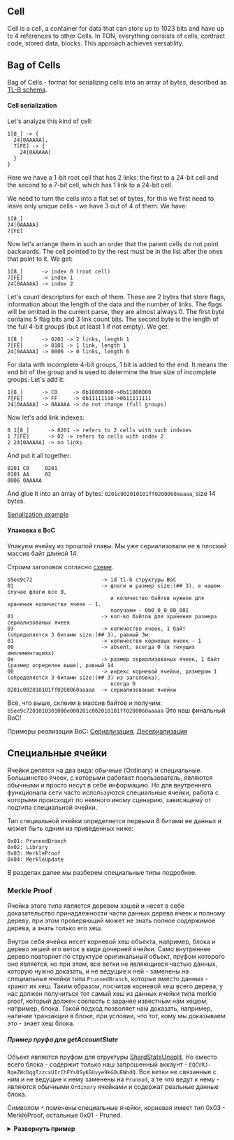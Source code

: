 ## Cell
Cell is a cell, a container for data that can store up to 1023 bits and have up to 4 references to other Cells. In TON, everything consists of cells, contract code, stored data, blocks. This approach achieves versatility.

## Bag of Cells
Bag of Cells - format for serializing cells into an array of bytes, described as [TL-B schema](https://github.com/ton-blockchain/ton/blob/24dc184a2ea67f9c47042b4104bbb4d82289fac1/crypto/tl/boc.tlb#L25).

#### Cell serialization
Let's analyze this kind of cell:
```
1[8_] -> {
  24[0AAAAA],
  7[FE] -> {
    24[0AAAAA]
  }
}
```
Here we have a 1-bit root cell that has 2 links: the first to a 24-bit cell and the second to a 7-bit cell, which has 1 link to a 24-bit cell.

We need to turn the cells into a flat set of bytes, for this we first need to leave only unique cells - we have 3 out of 4 of them. We have:
```
1[8_]
24[0AAAAA]
7[FE]
```
Now let's arrange them in such an order that the parent cells do not point backwards. The cell pointed to by the rest must be in the list after the ones that point to it. We get:
```
1[8_]      -> index 0 (root cell)
7[FE]      -> index 1
24[0AAAAA] -> index 2
```

Let's count descriptors for each of them. These are 2 bytes that store flags, information about the length of the data and the number of links. The flags will be omitted in the current parse, they are almost always 0. The first byte contains 5 flag bits and 3 link count bits. The second byte is the length of the full 4-bit groups (but at least 1 if not empty). We get:
```
1[8_]      -> 0201 -> 2 links, length 1 
7[FE]      -> 0101 -> 1 link, length 1
24[0AAAAA] -> 0006 -> 0 links, length 6
```
For data with incomplete 4-bit groups, 1 bit is added to the end. It means the end bit of the group and is used to determine the true size of incomplete groups. Let's add it:
```
1[8_]      -> C0     -> 0b10000000->0b11000000
7[FE]      -> FF     -> 0b11111110->0b11111111
24[0AAAAA] -> 0AAAAA -> do not change (full groups)
```

Now let's add link indexes:
```
0 1[8_]      -> 0201 -> refers to 2 cells with such indexes
1 7[FE]      -> 02 -> refers to cells with index 2
2 24[0AAAAA] -> no links
```

And put it all together:
```
0201 C0     0201  
0101 AA     02
0006 0AAAAA 
```

And glue it into an array of bytes:
`0201c002010101ff0200060aaaaa`, size 14 bytes.

[Serialization example](https://github.com/xssnick/tonutils-go/blob/3d9ee052689376061bf7e4a22037ff131183afad/tvm/cell/serialize.go#L205)

#### Упаковка в BoC
Упакуем ячейку из прошлой главы. Мы уже сериализовали ее в плоский массив байт длиной 14.

Строим заголовок согласно [схеме](https://github.com/ton-blockchain/ton/blob/24dc184a2ea67f9c47042b4104bbb4d82289fac1/crypto/tl/boc.tlb#L25).

```
b5ee9c72                      -> id tl-b структуры BoC
01                            -> флаги и размер size:(## 3), в нашем случае флаги все 0, 
                                 и количество байтов нужное для хранения количества ячеек - 1.
                                 получаем - 0b0_0_0_00_001
01                            -> кол-во байтов для хранения размера сериализованых ячеек
03                            -> количество ячеек, 1 байт (определяется 3 битами size:(## 3), равный 3м.
01                            -> количество корневых ячеек - 1
00                            -> absent, всегда 0 (в текущих имплементациях)
0e                            -> размер сериализованых ячеек, 1 байт (размер определен выше), равный 14
00                            -> индекс корневой ячейки, размером 1 (определяется 3 битами size:(## 3) из заголовка), 
                                 всегда 0
0201c002010101ff0200060aaaaa  -> сериализованые ячейки
```

Всё, что выше, склеим в массив байтов и получим:
`b5ee9c7201010301000e000201c002010101ff0200060aaaaa` Это наш финальный BoC!

Примеры реализации BoC: [Сериализация](https://github.com/xssnick/tonutils-go/blob/master/tvm/cell/serialize.go), [Десериализация](https://github.com/xssnick/tonutils-go/blob/master/tvm/cell/parse.go)

## Специальные ячейки

Ячейки делятся на два вида: обычные (Ordinary) и специальные. Большинство ячеек, с которыми работает поользователь, являются обычными и просто несут в себе информацию. Но для внутреннего функционала сети часто используются специальные ячейки, работа с которыми происходит по немного иному сценарию, зависящему от подтипа специальной ячейки. 

Тип специальной ячейки определяется первыми 8 битами ее данных и может быть одним из приведенных ниже:
```
0x01: PrunnedBranch
0x02: Library
0x03: MerkleProof
0x04: MerkleUpdate
```
В разделах далее мы разберем специальные типы подробнее.

### Merkle Proof
Ячейка этого типа является деревом хэшей и несет в себе доказательство принадлежности части данных дерева ячеек к полному дереву, при этом проверяющий может не знать полное содержимое дерева, а знать только его хеш. 

Внутри себя ячейка несет корневой хеш объекта, например, блока и дерево хешей его веток в виде дочерней ячейки. Само внутреннее дерево повторяет по структуре оригинальный объект, пруфом которого оно является, но при этом, все ветки не являющиеся частью данных, которую нужно доказать, и не ведущие к ней - заменены на специальные ячейки типа `PrunnedBranch`, которые вместо данных - хранят их хеш. Таким образом, посчитав корневой хеш всего дерева, у нас должен получиться тот самый хеш из данных ячейки типа merkle proof, который должен совпасть с заранее известным нам хешом, например, блока. Такой подход позволяет нам доказать, например, наличие транзакции в блоке, при условии, что тот, кому мы доказываем это - знает хеш блока.

##### Пример пруфа для getAccountState
Объект является пруфом для структуры [ShardStateUnsplit](https://github.com/ton-blockchain/ton/blob/master/crypto/block/block.tlb#L399). Но вместо всего блока - содержит только наш запрошенный аккаунт - `EQCVRJ-RqeZWcDqgTzzcxUIrChFYs0SyKGUvye9kGOuEWndQ`. Все ветки не связанные с ним и не ведущие к нему заменены на `Prunned`, а те что ведут к нему - являются обычными `Ordinary` ячейками и содержат реальные данные блока.

Символом `*` помечены специальные ячейки, корневая имеет тип 0x03 - MerkleProof, остальные 0x01 - Pruned.
<details>
  <summary><b>Развернуть пример</b></summary>
  
```
280[03E42E9D59FE3B0900D185EA76AA5F64C6FA0F0C723FFD3CCA5F22B21354064C540219]* -> {
  362[9023AFE2FFFFFF110000000000000000000000000001E9AA7F0000000163C1322C00001F522060E3C10194CD420_] -> {
    288[0101CA91D55F8B903536211B4FB74EA37FD7930C3774D76FE64B45BCB1FE0E1E26380002]*,
    75[8209C398C55C7BDDF32_] -> {
      76[0104E1CC62AE3DEEF99_] -> {
        288[01011D8C7CB5BFB085D47FB85883C71A7A1DC5B4856A2B9C27DE05F63E994D4A557A0216]*,
        76[0101A1AB8F37E15D045_] -> {
          76[01010A762B5E3DB9BB3_] -> {
            76[01007896888C1BF9AFF_] -> {
              288[0101658DA3EABE6B20FA399239F51BF78EB7DB0D8AAE0572E682B986268E041F71590036]*,
              68[00F45169A7CA17BB3_] -> {
                68[00E1E486CCD6F2D24_] -> {
                  288[0101F2B70E32B323C3E1817C1780D7A2A49D08BA63B9B9D024B3C713AB936ECA3FD40028]*,
                  68[00E17E05DDDEF5882_] -> {
                    68[00E0EEBE3D59F5624_] -> {
                      288[0101447569C499386266F623BB34E72EF718158ACC2E76ED42F88C6D842D503CDF900020]*,
                      68[00E0B73C712EA7A3C_] -> {
                        68[00E026EB80E87B804_] -> {
                          288[01015DB34588AAB7AF2A5034E0C26168E51FAED17544C56405B0F80CD967A4EE5BD9001B]*,
                          68[00E023322BD069152_] -> {
                            68[00E0220B791895CE8_] -> {
                              68[00E0208438C7659B4_] -> {
                                68[00E0201CBDC2FA57E_] -> {
                                  288[010132D3C686F68E1E93D14D3DB79EE7D88FB582C87B35BB5B553D82AA25D09196130014]*,
                                  60[00C047CA5AA50C4_] -> {
                                    52[00BD53FE01932_] -> {
                                      52[00A0AC70E85E2_] -> {
                                        288[010178A421C00E63D315BAEB8086668F7D45632ACD4EF17B8A33884C1499856572E2000F]*,
                                        44[00894655318_] -> {
                                          44[0087FCFA2A6_] -> {
                                            44[00805E35524_] -> {
                                              288[010147E47997E4E71FC094644C589682DE513FB731A6B8E841EB2AB68DF4EF1BD92B0002]*,
                                              53[E0A04027728E60] -> {
                                                570[B991A9E656703AA04F3CDCC5422B0A1158B344B228652FC9EF6418EB845A001C09B2869397E6EAB3E5EC55401625FB84ED36424BB6EB0F344BC13953F74CC340000716D4326F30C_] -> {
                                                  288[0101BC95189D8B489591E527DFE6FC8787A3A2D382C1DCB6AA9153D7A538F9FFA3B90007]*
                                                },
                                                288[0101D3016CE07C229433613139886E3B2578C61C374FB3AB0C1889666D8588B5B0090008]*
                                              }
                                            },
                                            288[0101641854A854E746372DB4110640D8AA4AFFDCA2CE5F110980D7EB7CF4159652A7000B]*
                                          },
                                          288[01014C4C14F8F5E62FE6145EFBB10255D3F82082E492D8A8E6F17AC610C70A5B06A8000C]*
                                        }
                                      },
                                      288[0101DBC646BFEA5C4D04E6D76C3DCD521BECDD2062F493B9727D3466E0F5272F2FC90010]*
                                    },
                                    288[01017B7679129CCE779E8ADA70B51D8FD2A5B1FD8180E98FE35944399D3E583E49140013]*
                                  }
                                },
                                288[0101853D4CD469D08FBE03DA3DDA48568763B19BC5A711BB7887E9D7700D24314275001C]*
                              },
                              288[010156C1849FDD43EFEAD3B9FCFB246A5FC40D0D9AA4F4B0C877A9AEB5C4AFFF84850018]*
                            },
                            288[010157B0C46BA1C3726890924C2D7F3F4B755BF7B24363CC325B37C9F956DF569AD4001A]*
                          }
                        },
                        288[01014FD09DCDD654FD4C3758B75C755893092B5D7845356647C3CB5028AE4CF75E26001C]*
                      }
                    },
                    288[0101D3E6EF78A7FB3E14C066534F5172078FCC4382D2AD1512470C25E1504CB3BFE50025]*
                  }
                },
                288[0101CDF101C69F77450BAC9532A70318AB7F0DD902A4A3EE2CE8CDF5262547B5CB68002A]*,
                288[0101AAED7CCC3904836F362AE06EB234B71D64E02EB4BA6D6B7869197A9ED5C4B0B80001]*
              },
              288[0101AAED7CCC3904836F362AE06EB234B71D64E02EB4BA6D6B7869197A9ED5C4B0B80001]*
            },
            288[0101EE15491F5B3FFB71A0C759A476F99A84D7A1B5CF8A47B1DE5D1039882CD723710065]*,
            288[0101EC90A44EEE02BED840C10E88351163EE9E3613EB9DBE8DA760783DA449714E280001]*
          },
          288[01011AAC6151A41BCC89EEE855D29D087ACDD30BC4F2069B246BE0C69E3C228C55110067]*,
          288[0101BB06F3506745C5F6A6239D132A70B38439CB60FF95F62E45261BA12E844E889B0001]*
        },
        288[0101B3E9649D10CCB379368E81A3A7E8E49C8EB53F6ACC69B0BA2FFA80082F70EE390001]*
      },
      288[0101B3E9649D10CCB379368E81A3A7E8E49C8EB53F6ACC69B0BA2FFA80082F70EE390001]*
    },
    868[0000000000000000FFFFFFFFFFFFFFFF8270E631571EF77CCBBA0EF6D39D6343100001F5220425F440194CD434074F1CF0713270443B84FEA5C35142771F8C6895A2B36117743862354F4EBE767D25641E7D9D005816619EB807E1C18C943B86598038ADD33B65980DCB14EF2_] -> {
      288[0101B3E9649D10CCB379368E81A3A7E8E49C8EB53F6ACC69B0BA2FFA80082F70EE390001]*
    }
  }
}
```
  
</details>

